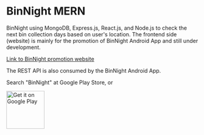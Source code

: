 # BinNight MERN #
BinNight using MongoDB, Express.js, React.js, and Node.js to check the next bin collection days based on user's location. The frontend side (website) is mainly for the promotion of BinNight Android App and still under development. 

[Link to BinNight promotion website](https://www.bin-night.com)

The REST API is also consumed by the BinNight Android App.

Search "BinNight" at Google Play Store, or

<a href='https://play.google.com/store/apps/details?id=com.binnight.bincollectionapp&pcampaignid=pcampaignidMKT-Other-global-all-co-prtnr-py-PartBadge-Mar2515-1'><img alt='Get it on Google Play' src='https://play.google.com/intl/en_us/badges/static/images/badges/en_badge_web_generic.png' width="100"/></a>

